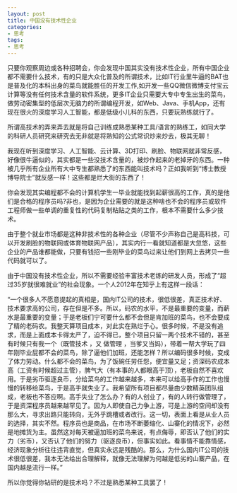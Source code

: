 ```yaml
---
layout: post
title: 中国没有技术性企业
categories:
- 思考
tags:
- 思考
---
```


只要你观察周边或各种招聘会，你会发现中国其实没有技术性企业，所有中国企业都不需要什么技术，有的只是大众化普及的所谓技术，<!--more-->比如IT行业里牛逼的BAT也是普及化的本科出身的菜鸟就能胜任的开发工作,如开发一些QQ微信微博支付宝云计算等没有任何技术含量的软件系统，更多IT企业只需要大专中专生出生的菜鸟，做劳动密集型的低层次无脑力的所谓编程开发，如Web、Java、手机App，还有现在很火的深度学习人工智能，都是低级小儿科的东西，只要玩熟练就行了。

所谓高技术的弄来弄去就是将自己训练成熟悉某种工具/语言的熟练工，如同大学的科研人员研究来研究去无非就是将熟知的公式常识炒来炒去，极其无聊！

我现在听到深度学习、人工智能、云计算、3D打印、刷脸、物联网就非常反感，好像很牛逼似的，其实都是一些没技术含量的，被炒作起来的老掉牙的东西。一种被几乎所有企业所有大中专生都熟悉了的东西能叫技术吗？正如我听到“博士教授博导院士”就反感一样！这些都是烂大街的东西了！

你会发现其实编程都不会的计算机学生一毕业就能找到起薪很高的工作，真的是他们是合格的程序员吗?非也，是因为企业需要的就是这种啥也不会的程序员或软件工程师做一些单调的重复性的代码复制粘贴之类的工作，根本不需要什么多少技术。

由于整个就业市场都是这种非技术性的各种企业（尽管不少声称自己是高科技，可以开发刷脸的物联网或体育物联网产品），其实内行一看就知道都是大忽悠，这些企业的产品谁都能做，只要有钱招一些刚毕业的菜鸟过来让他们到网上去拷贝一些代码就可以了。

由于中国没有技术性企业，所以不需要经验丰富技术老练的研发人员，形成了“超过35岁就很难就业”的社会现象。一个人2012年在知乎上有这样一段话：

“一个很多人不愿意提起的真相是，国内IT公司的技术，很低很差，真正技术好、技术要求高的公司，存在但是不多。所以，码农的水平，不是最重要的变量，而薪水是最重要的变量；于是老板们宁可要什么都不会但是肯加班的菜鸟，也不会要成了精的老码农。我整天算项目成本，对此实在熟烂于心。很多时候，不是没有追求，而是上面成本卡得太严了，迫不得已，整个项目只留一两个技术不错的，甚至有时候只有我一个（既管技术 ，又 做管理 ，当爹又当妈），带着一帮大学玩了四年刚毕业屁都不会的菜鸟，除了逼他们加班，还能怎样？所以编码很多时候，变成了体力劳动。什么都不会的菜鸟，为了饭碗任劳任怨，便宜量又足；资深码农成本高（工资有时候超过主管），脾气大（有本事的人都眼高于顶），老板自然不喜欢用。于是劣币驱逐良币，分给菜鸟的工作越来越多，本来可以给高手作的工作也慢慢的转移给菜鸟，于是高手就失业了。我希望所有项目都尽量由少数精英团队组成，老板也不答应啊。高手失业了怎么办？有的人创业了，有的人转行做管理了，于是资深程序员越来越罕见了。因为人即使自己力争上游，可是上游的空间却没有那么大，寻求出路只能转向，无外乎跳槽或者改行。这一切，表面上看是从业人员的选择，其实不然。程序员也是商品，在市场不断萎缩化、山寨化的情况下，必然是地摊货为主。虽然这对每天被逼加班的菜鸟来说，有点侮辱，即否认了他们的实力（劣币），又否认了他们的努力（驱逐良币），但事实如此。看事情不能靠情感，经济现象分析往往违背直觉，但真实永远是残酷的。那么，为什么国内IT公司的技术很低很差，我本无法给出合理解释，就像无法理解为何越是低劣的山寨产品，在国内越是流行一样。”


所以你觉得你钻研的是技术吗？不过是熟悉某种工具罢了！